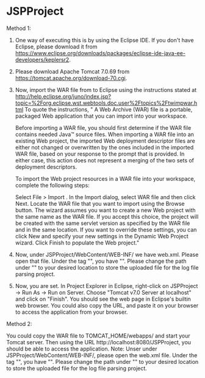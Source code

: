 # JSPProject

Method 1:

1. One way of executing this is by using the Eclipse IDE. If you don't have Eclipse, please download it from https://www.eclipse.org/downloads/packages/eclipse-ide-java-ee-developers/keplersr2.
2. Please download Apache Tomcat 7.0.69 from https://tomcat.apache.org/download-70.cgi.
3. Now, import the WAR file from to Eclipse using the instructions stated at http://help.eclipse.org/juno/index.jsp?topic=%2Forg.eclipse.wst.webtools.doc.user%2Ftopics%2Ftwimpwar.html
To quote the instructions,
 "   A Web Archive (WAR) file is a portable, packaged Web application that you can import into your workspace.
    
    Before importing a WAR file, you should first determine if the WAR file contains needed Java™ source files. When importing a WAR file into an existing Web project, the imported Web deployment descriptor files are either not changed or overwritten by the ones included in the imported WAR file, based on your response to the prompt that is provided. In either case, this action does not represent a merging of the two sets of deployment descriptors.
    
    To import the Web project resources in a WAR file into your workspace, complete the following steps:
    
    Select File > Import .
    In the Import dialog, select WAR file and then click Next.
    Locate the WAR file that you want to import using the Browse button.
    The wizard assumes you want to create a new Web project with the same name as the WAR file. If you accept this choice, the project will be created with the same servlet version as specified by the WAR file and in the same location. If you want to override these settings, you can click New and specify your new settings in the Dynamic Web Project wizard.
    Click Finish to populate the Web project."

4. Now, under JSPProject/WebContent/WEB-INF/ we have web.xml. Please open that file. Under the tag "<context-param>", you have "<param-value>". Please change the path under "<param-value>" to your desired location to store the uploaded file for the log file parsing project.
5. Now, you are set. In Project Explorer in Eclipse, right-click on JSPProject -> Run As -> Run on Server. Choose "Tomcat v7.0 Server at localhost" and click on "Finish". You should see the web page in Eclipse's builtin web browser. You could also copy the URL, and paste it on your browser to access the application from your browser.

Method 2:

You could copy the WAR file to TOMCAT_HOME/webapps/ and start your Tomcat server. Then using the URL http://localhost:8080/JSPProject, you should be able to access the application. 
Note: Unser under JSPProject/WebContent/WEB-INF/, please open the web.xml file. Under the tag "<context-param>", you have "<param-value>". Please change the path under "<param-value>" to your desired location to store the uploaded file for the log file parsing project.
